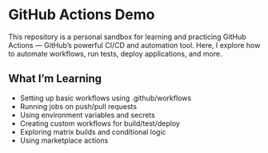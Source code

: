 # GitHub Actions Demo
This repository is a personal sandbox for learning and practicing GitHub Actions — GitHub’s powerful CI/CD and automation tool.
Here, I explore how to automate workflows, run tests, deploy applications, and more.

## What I’m Learning
- Setting up basic workflows using .github/workflows
- Running jobs on push/pull requests
- Using environment variables and secrets
- Creating custom workflows for build/test/deploy
- Exploring matrix builds and conditional logic
- Using marketplace actions